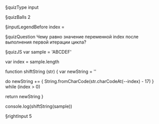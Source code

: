 §quizType
input

§quizBalls
2


§inputLegendBefore
index =


§quizQuestion
Чему равно значение переменной index после выполнения первой итерации цикла?



§quizJS
var sample = 'ABCDEF'

var index = sample.length

function shiftString (str) {
  var newString = ''

  do newString += {
    String.fromCharCode(str.charCodeAt(--index) - 17)
  } while (index > 0)

  return newString
}

console.log(shiftString(sample))


§rightInput
5
